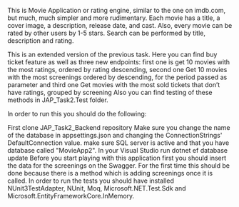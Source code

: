This is Movie Application or rating engine, similar to the one on imdb.com, but much, much simpler and more rudimentary. Each movie has a title, a cover image, a description, release date, and cast. Also, every movie can be rated by other users by 1-5 stars. Search can be performed by title, description and rating.

This is an extended version of the previous task. Here you can find buy ticket feature as well as three new endpoints: first one is get 10 movies with the most ratings, ordered by rating descending, second one Get 10 movies with the most screenings ordered by descending, for the period passed as parameter and third one Get movies with the most sold tickets that don’t have ratings, grouped by screening
Also you can find testing of these methods in JAP_Task2.Test folder.

In order to run this you should do the following: 

First clone JAP_Task2_Backend repository
Make sure you change the name of the database in  appsettings.json and changing the ConnectionStrings' DefaultConnection value. 
make sure SQL server is active and that you have database called "MovieApp2".
In your Visual Studio run dotnet ef database update
Before you start playing with this application first you should insert the data for the screenings on the Swagger. For the first time this should be done because there is a method which is adding screenings once it is called.
In order to run the tests you should have installed NUnit3TestAdapter, NUnit, Moq, Microsoft.NET.Test.Sdk and Microsoft.EntityFrameworkCore.InMemory. 
